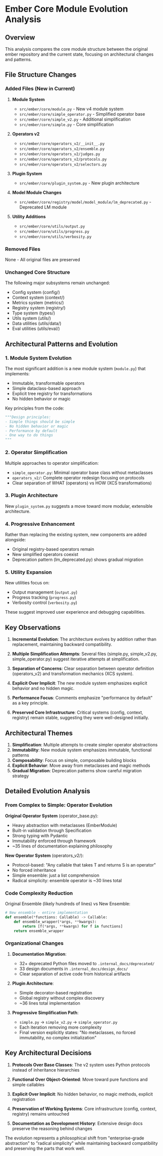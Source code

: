 # Ember Core Module Evolution Analysis

## Overview
This analysis compares the core module structure between the original ember repository and the current state, focusing on architectural changes and patterns.

## File Structure Changes

### Added Files (New in Current)
1. **Module System**
   - `src/ember/core/module.py` - New v4 module system
   - `src/ember/core/simple_operator.py` - Simplified operator base
   - `src/ember/core/simple_v2.py` - Additional simplification
   - `src/ember/core/simple.py` - Core simplification

2. **Operators v2**
   - `src/ember/core/operators_v2/__init__.py`
   - `src/ember/core/operators_v2/ensemble.py`
   - `src/ember/core/operators_v2/judges.py`
   - `src/ember/core/operators_v2/protocols.py`
   - `src/ember/core/operators_v2/selectors.py`

3. **Plugin System**
   - `src/ember/core/plugin_system.py` - New plugin architecture

4. **Model Module Changes**
   - `src/ember/core/registry/model/model_module/lm_deprecated.py` - Deprecated LM module

5. **Utility Additions**
   - `src/ember/core/utils/output.py`
   - `src/ember/core/utils/progress.py`
   - `src/ember/core/utils/verbosity.py`

### Removed Files
None - All original files are preserved

### Unchanged Core Structure
The following major subsystems remain unchanged:
- Config system (config/)
- Context system (context/)
- Metrics system (metrics/)
- Registry system (registry/)
- Type system (types/)
- Utils system (utils/)
- Data utilities (utils/data/)
- Eval utilities (utils/eval/)

## Architectural Patterns and Evolution

### 1. Module System Evolution
The most significant addition is a new module system (`module.py`) that implements:
- Immutable, transformable operators
- Simple dataclass-based approach
- Explicit tree registry for transformations
- No hidden behavior or magic

Key principles from the code:
```python
"""Design principles:
- Simple things should be simple
- No hidden behavior or magic
- Performance by default
- One way to do things
"""
```

### 2. Operator Simplification
Multiple approaches to operator simplification:
- `simple_operator.py`: Minimal operator base class without metaclasses
- `operators_v2/`: Complete operator redesign focusing on protocols
- Clear separation of WHAT (operators) vs HOW (XCS transformations)

### 3. Plugin Architecture
New `plugin_system.py` suggests a move toward more modular, extensible architecture.

### 4. Progressive Enhancement
Rather than replacing the existing system, new components are added alongside:
- Original registry-based operators remain
- New simplified operators coexist
- Deprecation pattern (lm_deprecated.py) shows gradual migration

### 5. Utility Expansion
New utilities focus on:
- Output management (`output.py`)
- Progress tracking (`progress.py`)
- Verbosity control (`verbosity.py`)

These suggest improved user experience and debugging capabilities.

## Key Observations

1. **Incremental Evolution**: The architecture evolves by addition rather than replacement, maintaining backward compatibility.

2. **Multiple Simplification Attempts**: Several files (simple.py, simple_v2.py, simple_operator.py) suggest iterative attempts at simplification.

3. **Separation of Concerns**: Clear separation between operator definition (operators_v2) and transformation mechanics (XCS system).

4. **Explicit Over Implicit**: The new module system emphasizes explicit behavior and no hidden magic.

5. **Performance Focus**: Comments emphasize "performance by default" as a key principle.

6. **Preserved Core Infrastructure**: Critical systems (config, context, registry) remain stable, suggesting they were well-designed initially.

## Architectural Themes

1. **Simplification**: Multiple attempts to create simpler operator abstractions
2. **Immutability**: New module system emphasizes immutable, functional patterns
3. **Composability**: Focus on simple, composable building blocks
4. **Explicit Behavior**: Move away from metaclasses and magic methods
5. **Gradual Migration**: Deprecation patterns show careful migration strategy

## Detailed Evolution Analysis

### From Complex to Simple: Operator Evolution

**Original Operator System** (operator_base.py):
- Heavy abstraction with metaclasses (EmberModule)
- Built-in validation through Specification
- Strong typing with Pydantic
- Immutability enforced through framework
- ~35 lines of documentation explaining philosophy

**New Operator System** (operators_v2/):
- Protocol-based: "Any callable that takes T and returns S is an operator"
- No forced inheritance
- Simple ensemble: just a list comprehension
- Radical simplicity: ensemble operator is ~30 lines total

### Code Complexity Reduction

Original Ensemble (likely hundreds of lines) vs New Ensemble:
```python
# New ensemble - entire implementation
def ensemble(*functions: Callable) -> Callable:
    def ensemble_wrapper(*args, **kwargs):
        return [f(*args, **kwargs) for f in functions]
    return ensemble_wrapper
```

### Organizational Changes

1. **Documentation Migration**: 
   - 32+ deprecated Python files moved to `.internal_docs/deprecated/`
   - 33 design documents in `.internal_docs/design_docs/`
   - Clear separation of active code from historical artifacts

2. **Plugin Architecture**:
   - Simple decorator-based registration
   - Global registry without complex discovery
   - ~36 lines total implementation

3. **Progressive Simplification Path**:
   - `simple.py` → `simple_v2.py` → `simple_operator.py`
   - Each iteration removing more complexity
   - Final version explicitly states: "No metaclasses, no forced immutability, no complex initialization"

## Key Architectural Decisions

1. **Protocols Over Base Classes**: The v2 system uses Python protocols instead of inheritance hierarchies

2. **Functional Over Object-Oriented**: Move toward pure functions and simple callables

3. **Explicit Over Implicit**: No hidden behavior, no magic methods, explicit registration

4. **Preservation of Working Systems**: Core infrastructure (config, context, registry) remains untouched

5. **Documentation as Development History**: Extensive design docs preserve the reasoning behind changes

The evolution represents a philosophical shift from "enterprise-grade abstraction" to "radical simplicity" while maintaining backward compatibility and preserving the parts that work well.